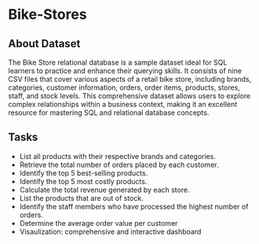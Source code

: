 # Bike-Stores
## About Dataset
The Bike Store relational database is a sample dataset ideal for SQL learners to practice and enhance their querying skills. It consists of nine CSV files that cover various aspects of a retail bike store, including brands, categories, customer information, orders, order items, products, stores, staff, and stock levels. This comprehensive dataset allows users to explore complex relationships within a business context, making it an excellent resource for mastering SQL and relational database concepts.
## Tasks
- List all products with their respective brands and categories.
- Retrieve the total number of orders placed by each customer.
- Identify the top 5 best-selling products.
- Identify the top 5 most costly products.
- Calculate the total revenue generated by each store.
- List the products that are out of stock.
- Identify the staff members who have processed the highest number of orders.
- Determine the average order value per customer
- Visaulization: comprehensive and interactive dashboard 

